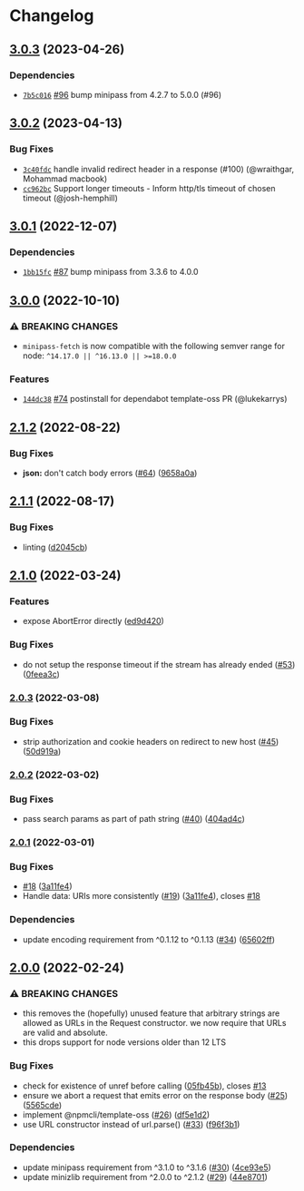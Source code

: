 # Changelog

## [3.0.3](https://github.com/npm/minipass-fetch/compare/v3.0.2...v3.0.3) (2023-04-26)

### Dependencies

* [`7b5c016`](https://github.com/npm/minipass-fetch/commit/7b5c016c94a2ded9070f8a781895244fecb354c0) [#96](https://github.com/npm/minipass-fetch/pull/96) bump minipass from 4.2.7 to 5.0.0 (#96)

## [3.0.2](https://github.com/npm/minipass-fetch/compare/v3.0.1...v3.0.2) (2023-04-13)

### Bug Fixes

* [`3c40fdc`](https://github.com/npm/minipass-fetch/commit/3c40fdc8f179182bf9142b96e072a07bc9df746a) handle invalid redirect header in a response (#100) (@wraithgar, Mohammad macbook)
* [`cc962bc`](https://github.com/npm/minipass-fetch/commit/cc962bc03337d2f189a72e5a521b85289398f45d) Support longer timeouts - Inform http/tls timeout of chosen timeout (@josh-hemphill)

## [3.0.1](https://github.com/npm/minipass-fetch/compare/v3.0.0...v3.0.1) (2022-12-07)

### Dependencies

* [`1bb15fc`](https://github.com/npm/minipass-fetch/commit/1bb15fc33e873a29adb02149ee017b2c25c8a831) [#87](https://github.com/npm/minipass-fetch/pull/87) bump minipass from 3.3.6 to 4.0.0

## [3.0.0](https://github.com/npm/minipass-fetch/compare/v2.1.2...v3.0.0) (2022-10-10)

### ⚠️ BREAKING CHANGES

* `minipass-fetch` is now compatible with the following semver range for node: `^14.17.0 || ^16.13.0 || >=18.0.0`

### Features

* [`144dc38`](https://github.com/npm/minipass-fetch/commit/144dc38eb2e3be72ed916d426fc0063bd6cfacd4) [#74](https://github.com/npm/minipass-fetch/pull/74) postinstall for dependabot template-oss PR (@lukekarrys)

## [2.1.2](https://github.com/npm/minipass-fetch/compare/v2.1.1...v2.1.2) (2022-08-22)


### Bug Fixes

* **json:** don't catch body errors ([#64](https://github.com/npm/minipass-fetch/issues/64)) ([9658a0a](https://github.com/npm/minipass-fetch/commit/9658a0a60349b38e62011a22ab6e9079c4319e98))

## [2.1.1](https://github.com/npm/minipass-fetch/compare/v2.1.0...v2.1.1) (2022-08-17)


### Bug Fixes

* linting ([d2045cb](https://github.com/npm/minipass-fetch/commit/d2045cb25afb77e8c8f5c7551209922a16d5b215))

## [2.1.0](https://github.com/npm/minipass-fetch/compare/v2.0.3...v2.1.0) (2022-03-24)


### Features

* expose AbortError directly ([ed9d420](https://github.com/npm/minipass-fetch/commit/ed9d42026676a32e126e867186e2578e78e963f4))


### Bug Fixes

* do not setup the response timeout if the stream has already ended ([#53](https://github.com/npm/minipass-fetch/issues/53)) ([0feea3c](https://github.com/npm/minipass-fetch/commit/0feea3cf399b6a1888f3cf3292a12675c2306b4d))

### [2.0.3](https://www.github.com/npm/minipass-fetch/compare/v2.0.2...v2.0.3) (2022-03-08)


### Bug Fixes

* strip authorization and cookie headers on redirect to new host ([#45](https://www.github.com/npm/minipass-fetch/issues/45)) ([50d919a](https://www.github.com/npm/minipass-fetch/commit/50d919aafce3b95a8237a6e2dc93ae7e4215650f))

### [2.0.2](https://www.github.com/npm/minipass-fetch/compare/v2.0.1...v2.0.2) (2022-03-02)


### Bug Fixes

* pass search params as part of path string ([#40](https://www.github.com/npm/minipass-fetch/issues/40)) ([404ad4c](https://www.github.com/npm/minipass-fetch/commit/404ad4cf1a2c21563205bee21ca1ef785b31c72f))

### [2.0.1](https://www.github.com/npm/minipass-fetch/compare/v2.0.0...v2.0.1) (2022-03-01)


### Bug Fixes

* [#18](https://www.github.com/npm/minipass-fetch/issues/18) ([3a11fe4](https://www.github.com/npm/minipass-fetch/commit/3a11fe4c18587b61d4e212d332338bd3427f5894))
* Handle data: URIs more consistently ([#19](https://www.github.com/npm/minipass-fetch/issues/19)) ([3a11fe4](https://www.github.com/npm/minipass-fetch/commit/3a11fe4c18587b61d4e212d332338bd3427f5894)), closes [#18](https://www.github.com/npm/minipass-fetch/issues/18)


### Dependencies

* update encoding requirement from ^0.1.12 to ^0.1.13 ([#34](https://www.github.com/npm/minipass-fetch/issues/34)) ([65602ff](https://www.github.com/npm/minipass-fetch/commit/65602ffed38947efb13e907a165ebde22423cac9))

## [2.0.0](https://www.github.com/npm/minipass-fetch/compare/v1.4.1...v2.0.0) (2022-02-24)


### ⚠ BREAKING CHANGES

* this removes the (hopefully) unused feature that arbitrary strings are allowed as URLs in the Request constructor. we now require that URLs are valid and absolute.
* this drops support for node versions older than 12 LTS

### Bug Fixes

* check for existence of unref before calling ([05fb45b](https://www.github.com/npm/minipass-fetch/commit/05fb45b2289045899b8e762e0f16ff9dd6bbd767)), closes [#13](https://www.github.com/npm/minipass-fetch/issues/13)
* ensure we abort a request that emits error on the response body ([#25](https://www.github.com/npm/minipass-fetch/issues/25)) ([5565cde](https://www.github.com/npm/minipass-fetch/commit/5565cdef3cbcd0bc286794c42695f5ec2da83264))
* implement @npmcli/template-oss ([#26](https://www.github.com/npm/minipass-fetch/issues/26)) ([df5e1d2](https://www.github.com/npm/minipass-fetch/commit/df5e1d281372f88ecb8435aaec8ffa1712546390))
* use URL constructor instead of url.parse() ([#33](https://www.github.com/npm/minipass-fetch/issues/33)) ([f96f3b1](https://www.github.com/npm/minipass-fetch/commit/f96f3b13e68f3851fd9fadb762c58f441a4c3f48))


### Dependencies

* update minipass requirement from ^3.1.0 to ^3.1.6 ([#30](https://www.github.com/npm/minipass-fetch/issues/30)) ([4ce93e5](https://www.github.com/npm/minipass-fetch/commit/4ce93e5dd28b56457721454bea63f3c37b0d50d3))
* update minizlib requirement from ^2.0.0 to ^2.1.2 ([#29](https://www.github.com/npm/minipass-fetch/issues/29)) ([44e8701](https://www.github.com/npm/minipass-fetch/commit/44e8701d6c142223f6abe54c42f6e5a3d43707d7))
